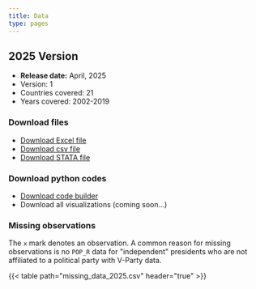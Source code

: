 ```yaml
---
title: Data
type: pages
---
```


## 2025 Version

* **Release date:** April, 2025  
* Version: 1
* Countries covered: 21
* Years covered: 2002-2019  


### Download files

* [Download Excel file](2025/index_2025.xlsx)  
* [Download csv file](2025/index_2025.csv)  
* [Download STATA file](2025/index_2025.dta)  


### Download python codes

* [Download code builder](2025/index_code_2025.xlsx)  
* Download all visualizations (coming soon...)


### Missing observations

The `x` mark denotes an observation. A common reason for missing observations is no `POP_R` data for "independent" presidents who are not affiliated to a political party with V-Party data.

{{< table path="missing_data_2025.csv" header="true" >}}